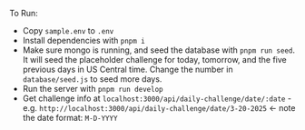 To Run:
- Copy `sample.env` to `.env`
- Install dependencies with `pnpm i`
- Make sure mongo is running, and seed the database with `pnpm run seed`. It will seed the placeholder challenge for today, tomorrow, and the five previous days in US Central time. Change the number in `database/seed.js` to seed more days.
- Run the server with `pnpm run develop`
- Get challenge info at `localhost:3000/api/daily-challenge/date/:date` - e.g. `http://localhost:3000/api/daily-challenge/date/3-20-2025` <- note the date format: `M-D-YYYY`
